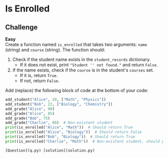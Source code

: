 # Is Enrolled

## Challenge

**Easy**  
Create a function named `is_enrolled` that takes two arguments: `name` (string) and `course` (string). The function should:  
1. Check if the student name exists in the `student_records` dictionary.  
   * If it does not exist, print `"Student '' not found."` and return `False`.  
2. If the name exists, check if the `course` is in the student's `courses` set.  
   * If it is, return `True`.  
   * If not, return `False`.  

Add (replace) the following block of code at the bottom of your code:

```python
add_student("Alice", 20, ["Math", "Physics"])
add_student("Bob", 22, ["Biology", "Chemistry"])
add_grade("Alice", 90)
add_grade("Alice", 85)
add_grade("Bob", 75)
add_grade("Charlie", 80)  # Non-existent student
print(is_enrolled("Alice", "Math"))  # Should return True
print(is_enrolled("Alice", "Biology"))  # Should return False
print(is_enrolled("Bob", "Biology"))  # Should return True
print(is_enrolled("Charlie", "Math"))  # Non-existent student, should print message and return False

[Question](q.py) [solution](solution.py)